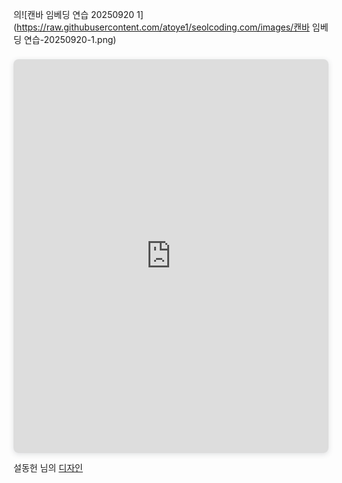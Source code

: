 의![캔바 임베딩 연습 20250920 1](https://raw.githubusercontent.com/atoye1/seolcoding.com/images/캔바 임베딩 연습-20250920-1.png)

<div style="position: relative; width: 100%; height: 0; padding-top: 125.0000%;
 padding-bottom: 0; box-shadow: 0 2px 8px 0 rgba(63,69,81,0.16); margin-top: 1.6em; margin-bottom: 0.9em; overflow: hidden;
 border-radius: 8px; will-change: transform;">
  <iframe loading="lazy" style="position: absolute; width: 100%; height: 100%; top: 0; left: 0; border: none; padding: 0;margin: 0;"
    src="https://www.canva.com/design/DAGzfRva-ZA/J9gxFHH7E1sy9aGAK-o1Vg/watch?embed" allowfullscreen="allowfullscreen" allow="fullscreen">
  </iframe>
</div>
설동헌 님의 <a href="https:&#x2F;&#x2F;www.canva.com&#x2F;design&#x2F;DAGzfRva-ZA&#x2F;J9gxFHH7E1sy9aGAK-o1Vg&#x2F;watch?utm_content=DAGzfRva-ZA&amp;utm_campaign=designshare&amp;utm_medium=embeds&amp;utm_source=link" target="_blank" rel="noopener">디자인</a>